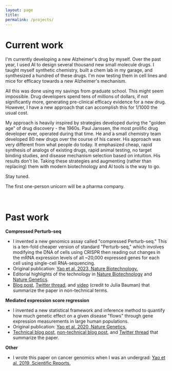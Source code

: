 ```yaml
---
layout: page
title:
permalink: /projects/
---
```


# Current work

I'm currently developing a new Alzheimer's drug by myself. Over the past year, I used AI to design several thousand new small molecule drugs. I taught myself synthetic chemistry, built a chem lab in my garage, and synthesized a hundred of these drugs. I'm now testing them in cell lines and mice for efficacy towards a new Alzheimer's mechanism. 

All this was done using my savings from graduate school. This might seem impossible. Drug developers spend tens of millions of dollars, if not significantly more, generating pre-clinical efficacy evidence for a new drug. However, I have a new approach that can accomplish this for 1/1000 the usual cost. 

My approach is heavily inspired by strategies developed during the "golden age" of drug discovery - the 1960s. Paul Janssen, the most prolific drug developer ever, operated during that time. He and a small chemistry team developed 80 new drugs over the course of his career. His approach was very different from what people do today. It emphasized cheap, rapid synthesis of analogs of existing drugs, rapid animal testing, no target binding studies, and disease mechanism selection based on intuition. His results don't lie. Taking these strategies and augmenting (rather than replacing) them with modern biotechnology and AI tools is the way to go.

Stay tuned. 

The first one-person unicorn will be a pharma company. 

<br>

# Past work

**Compressed Perturb-seq**

- I invented a new genomics assay called "compressed Perturb-seq." This is a ten-fold cheaper version of standard "Perturb-seq," which involves modifying the DNA of cells using CRISPR then reading out changes in the mRNA expression levels of all ~20,000 expressed genes for each cell using single-cell RNA-sequencing. 
- Original publication: [Yao et al. 2023, Nature Biotechnology.](https://www.nature.com/articles/s41587-023-01964-9)
- Editorial highlights of the technology in [Nature Biotechnology](https://www.nature.com/articles/s41587-023-02003-3) and [Nature Genetics](https://www.nature.com/articles/s41588-023-01613-6).
- [Blog post](/blogs/2023/10/30/Summary-of-Scalable-genetic-screening-for-regulatory-circuits-using-compressed-Perturb-seq-Yao-et-al-2023-Nature-Biotechnology.html), [Twitter thread](https://x.com/DouglasYaoDY/status/1717578674415800537), and [video](https://x.com/JuliaBauman2/status/1720147225131827526) (credit to Julia Bauman) that summarize the paper in non-technical terms.

**Mediated expression score regression**
- I invented a new statistical framework and inference method to quantify how much genetic effect on a given disease "flows" through gene expression measurements in large human populations. 
- Original publication: [Yao et al. 2020, Nature Genetics.](https://www.ncbi.nlm.nih.gov/pmc/articles/PMC7276299/)
- [Technical blog post](/blogs/2020/09/16/intuition-behind-mediated-expression-score-regression.html), [non-technical blog post](/blogs/2021/03/22/General-overview-of-Yao-et-al-2020.html), and [Twitter thread](https://x.com/DouglasYaoDY/status/1262412785469624327) that summarize the paper.

**Other**
- I wrote this paper on cancer genomics when I was an undergrad: [Yao et al. 2019, Scientific Reports.](https://www.nature.com/articles/s41598-019-48302-1)



